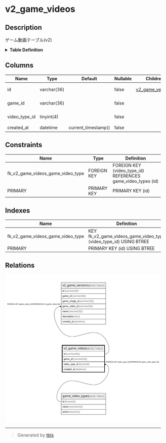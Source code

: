 # v2_game_videos

## Description

ゲーム動画テーブル(v2)

<details>
<summary><strong>Table Definition</strong></summary>

```sql
CREATE TABLE `v2_game_videos` (
  `id` varchar(36) NOT NULL,
  `game_id` varchar(36) NOT NULL,
  `video_type_id` tinyint(4) NOT NULL,
  `created_at` datetime NOT NULL DEFAULT current_timestamp(),
  PRIMARY KEY (`id`),
  KEY `fk_v2_game_videos_game_video_type` (`video_type_id`),
  CONSTRAINT `fk_v2_game_videos_game_video_type` FOREIGN KEY (`video_type_id`) REFERENCES `game_video_types` (`id`)
) ENGINE=InnoDB DEFAULT CHARSET=utf8mb4
```

</details>

## Columns

| Name | Type | Default | Nullable | Children | Parents | Comment |
| ---- | ---- | ------- | -------- | -------- | ------- | ------- |
| id | varchar(36) |  | false | [v2_game_versions](v2_game_versions.md) |  | ゲーム動画UUID |
| game_id | varchar(36) |  | false |  |  | ゲームUUID |
| video_type_id | tinyint(4) |  | false |  | [game_video_types](game_video_types.md) | 動画の種類のUUID |
| created_at | datetime | current_timestamp() | false |  |  | 作成日時 |

## Constraints

| Name | Type | Definition |
| ---- | ---- | ---------- |
| fk_v2_game_videos_game_video_type | FOREIGN KEY | FOREIGN KEY (video_type_id) REFERENCES game_video_types (id) |
| PRIMARY | PRIMARY KEY | PRIMARY KEY (id) |

## Indexes

| Name | Definition |
| ---- | ---------- |
| fk_v2_game_videos_game_video_type | KEY fk_v2_game_videos_game_video_type (video_type_id) USING BTREE |
| PRIMARY | PRIMARY KEY (id) USING BTREE |

## Relations

![er](v2_game_videos.svg)

---

> Generated by [tbls](https://github.com/k1LoW/tbls)
